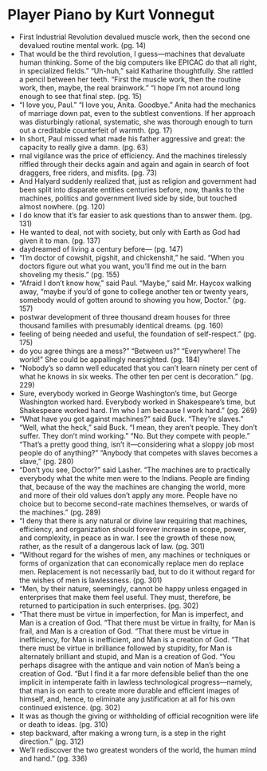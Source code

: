 
# Player Piano by Kurt Vonnegut

* First Industrial Revolution devalued muscle work, then the second one devalued routine mental work. (pg. 14)
* That would be the third revolution, I guess—machines that devaluate human thinking. Some of the big computers like EPICAC do that all right, in specialized fields.” “Uh-huh,” said Katharine thoughtfully. She rattled a pencil between her teeth. “First the muscle work, then the routine work, then, maybe, the real brainwork.” “I hope I’m not around long enough to see that final step. (pg. 15)
* “I love you, Paul.” “I love you, Anita. Goodbye.” Anita had the mechanics of marriage down pat, even to the subtlest conventions. If her approach was disturbingly rational, systematic, she was thorough enough to turn out a creditable counterfeit of warmth. (pg. 17)
* In short, Paul missed what made his father aggressive and great: the capacity to really give a damn. (pg. 63)
* rnal vigilance was the price of efficiency. And the machines tirelessly riffled through their decks again and again and again in search of foot draggers, free riders, and misfits. (pg. 73)
* And Halyard suddenly realized that, just as religion and government had been split into disparate entities centuries before, now, thanks to the machines, politics and government lived side by side, but touched almost nowhere. (pg. 120)
* I do know that it’s far easier to ask questions than to answer them. (pg. 131)
* He wanted to deal, not with society, but only with Earth as God had given it to man. (pg. 137)
* daydreamed of living a century before— (pg. 147)
* “I’m doctor of cowshit, pigshit, and chickenshit,” he said. “When you doctors figure out what you want, you’ll find me out in the barn shoveling my thesis.” (pg. 155)
* “Afraid I don’t know how,” said Paul. “Maybe,” said Mr. Haycox walking away, “maybe if you’d of gone to college another ten or twenty years, somebody would of gotten around to showing you how, Doctor.” (pg. 157)
* postwar development of three thousand dream houses for three thousand families with presumably identical dreams. (pg. 160)
* feeling of being needed and useful, the foundation of self-respect.” (pg. 175)
* do you agree things are a mess?” “Between us?” “Everywhere! The world!” She could be appallingly nearsighted. (pg. 184)
* “Nobody’s so damn well educated that you can’t learn ninety per cent of what he knows in six weeks. The other ten per cent is decoration.” (pg. 229)
* Sure, everybody worked in George Washington’s time, but George Washington worked hard. Everybody worked in Shakespeare’s time, but Shakespeare worked hard. I’m who I am because I work hard.” (pg. 269)
* “What have you got against machines?” said Buck. “They’re slaves.” “Well, what the heck,” said Buck. “I mean, they aren’t people. They don’t suffer. They don’t mind working.” “No. But they compete with people.” “That’s a pretty good thing, isn’t it—considering what a sloppy job most people do of anything?” “Anybody that competes with slaves becomes a slave,” (pg. 280)
* “Don’t you see, Doctor?” said Lasher. “The machines are to practically everybody what the white men were to the Indians. People are finding that, because of the way the machines are changing the world, more and more of their old values don’t apply any more. People have no choice but to become second-rate machines themselves, or wards of the machines.” (pg. 289)
* “I deny that there is any natural or divine law requiring that machines, efficiency, and organization should forever increase in scope, power, and complexity, in peace as in war. I see the growth of these now, rather, as the result of a dangerous lack of law. (pg. 301)
* “Without regard for the wishes of men, any machines or techniques or forms of organization that can economically replace men do replace men. Replacement is not necessarily bad, but to do it without regard for the wishes of men is lawlessness. (pg. 301)
* “Men, by their nature, seemingly, cannot be happy unless engaged in enterprises that make them feel useful. They must, therefore, be returned to participation in such enterprises. (pg. 302)
* “That there must be virtue in imperfection, for Man is imperfect, and Man is a creation of God. “That there must be virtue in frailty, for Man is frail, and Man is a creation of God. “That there must be virtue in inefficiency, for Man is inefficient, and Man is a creation of God. “That there must be virtue in brilliance followed by stupidity, for Man is alternately brilliant and stupid, and Man is a creation of God. “You perhaps disagree with the antique and vain notion of Man’s being a creation of God. “But I find it a far more defensible belief than the one implicit in intemperate faith in lawless technological progress—namely, that man is on earth to create more durable and efficient images of himself, and, hence, to eliminate any justification at all for his own continued existence. (pg. 302)
* It was as though the giving or withholding of official recognition were life or death to ideas. (pg. 310)
* step backward, after making a wrong turn, is a step in the right direction.” (pg. 312)
* We’ll rediscover the two greatest wonders of the world, the human mind and hand.” (pg. 336)

